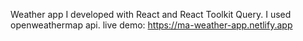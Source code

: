 Weather app I developed with React and React Toolkit Query. I used openweathermap api.
live demo: https://ma-weather-app.netlify.app
